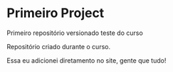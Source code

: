 # Primeiro Project
 Primeiro repositório versionado teste do curso

 Repositório criado durante o curso.

Essa eu adicionei diretamento no site, gente que tudo!
